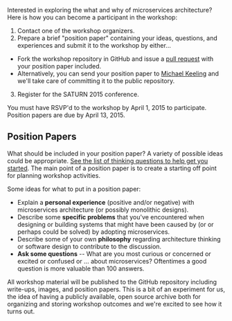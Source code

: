 Interested in exploring the what and why of microservices architecture?  Here is how you can become a participant in the workshop:

1. Contact one of the workshop organizers.
2. Prepare a brief "position paper" containing your ideas, questions, and experiences and submit it to the workshop by either...
 * Fork the workshop repository in GitHub and issue a [pull request](https://help.github.com/articles/using-pull-requests/) with your position paper included.
 * Alternatively, you can send your position paper to [Michael Keeling](https://github.com/michaelkeeling) and we'll take care of committing it to the public repository.
3. Register for the SATURN 2015 conference.

You must have RSVP'd to the workshop by April 1, 2015 to participate.  Position papers are due by April 13, 2015.

## Position Papers

What should be included in your position paper?  A variety of possible ideas could be appropriate.  [See the list of thinking questions to help get you started](https://github.com/michaelkeeling/SATURN2015-Microservices-Workshop/blob/master/questions.md).  The main point of a position paper is to create a starting off point for planning workshop activities.

Some ideas for what to put in a position paper:
* Explain a **personal experience** (positive and/or negative) with microservices architecture (or possibly monolithic designs).
* Describe some **specific problems** that you've encountered when designing or building systems that might have been caused by (or or perhaps could be solved) by adopting microservices.
* Describe some of your own **philosophy** regarding architecture thinking or software design to contribute to the discussion.
* **Ask some questions** -- What are you most curious or concerned or excited or confused or ... about microservices?  Oftentimes a good question is more valuable than 100 answers.

All workshop material will be published to the GitHub repository including write-ups, images, and position papers.  This is a bit of an experiment for us, the idea of having a publicly available, open source archive both for organizing and storing workshop outcomes and we're excited to see how it turns out.